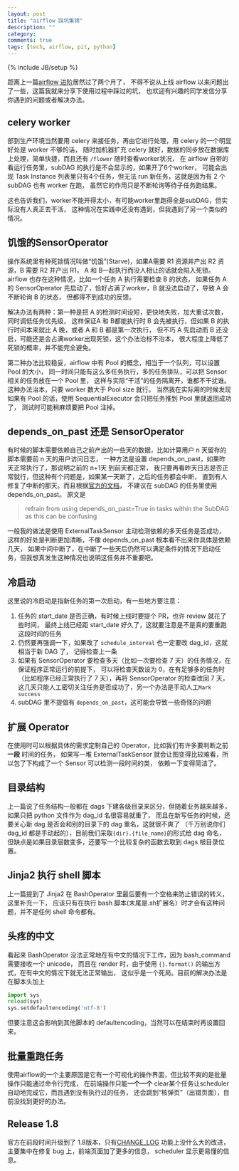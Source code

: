 ```yaml
---
layout: post
title: "airflow 踩坑集锦"
description: ""
category: 
comments: true
tags: [tech, airflow, pit, python]
---
```

{% include JB/setup %}

距离上一篇[airflow 进阶](/2017/02/airflow-advance.html)居然过了两个月了，
不得不说从上线 airflow 以来问题出了一些，这篇我就来分享下使用过程中踩过的坑，
也欢迎有兴趣的同学发信分享你遇到的问题或者解决办法。
<!--more-->

## celery worker
部到生产环境当然要用 celery 来接任务，再由它进行处理，用 celery 的一个明显好处是 worker 不够的话，
随时加机器扩充 celery 就好，数据的同步放在数据库上处理，简单快捷，而且还有 `/flower` 随时查看worker状况，
在 airflow 自带的看运行任务里，subDAG 的执行是不会显示的，如果开了6个worker，
可能会出现 Task Instance 列表里只有4个任务，但无法 run 新任务，这就是因为有 2 个 subDAG 也有 worker 在跑，
虽然它的作用只是不断轮询等待子任务跑结果。

这也告诉我们，worker不能开得太小，有可能worker里跑得全是subDAG，但实际没有人真正去干活，
这种情况在实践中还没有遇到，但我遇到了另一个类似的情况。

## 饥饿的SensorOperator
操作系统里有种死锁情况叫做“饥饿”(Starve)，如果A需要 R1 资源并产出 R2 资源，B 需要 R2 并产出 R1，
A 和 B一起执行而没人相让的话就会陷入死锁。airflow 也存在这种情况，比如一个任务 A 执行需要检查 B 的状态，
如果任务 A 的 SensorOperator 先启动了，恰好占满了worker，B 就没法启动了，导致 A 会不断轮询 B 的状态，
但都得不到成功的反馈。

解决办法有两种：第一种是把 A 的检测时间设短，更快地失败，加大重试次数，同时调低任务优先级，
这样保证A 和 B都能执行时 B 会先被执行，但如果 B 的执行时间本来就比 A 晚，或者 A 和 B 都是第一次执行，
但不巧 A 先启动而 B 还没启，可能还是会占满worker出现死锁，这个办法治标不治本，
很大程度上降低了死锁的概率，并不能完全避免。

第二种办法比较稳妥，airflow 中有 Pool 的概念，相当于一个队列，可以设置 Pool 的大小，
同一时间只能有这么多任务执行，多的任务排队，可以把 Sensor 相关的任务放在一个 Pool 里，
这样与实际“干活”的任务隔离开，谁都不干扰谁。这种办法治本，只要 worker 数大于 Pool size 就行。
当然我在实际用的时候发现如果有 Pool 的话，使用 SequentialExecutor 会只把任务推到 Pool 里就返回成功了，
测试时可能稍麻烦要把 Pool 注掉。

## depends_on_past 还是 SensorOperator
有时候的脚本需要依赖自己之前产出的一些天的数据，比如计算用户 n 天留存的脚本需要前 n 天的用户访问日志，
一种方法是设置 depends_on_past，如果昨天正常执行了，那说明之前的 n+1天 到前天都正常，
我只要再看昨天日志是否正常就行，但这种有个问题是，如果某一天断了，之后的任务都会中断，
直到有人修复了中断的那天。而且根据[官方的文档](http://pythonhosted.org/airflow/concepts.html?highlight=subdag#subdags)，
不建议在 subDAG 的任务里使用 depends_on_past。
原文是

> refrain from using depends_on_past=True in tasks within the SubDAG as this can be confusing

一般我的做法是使用 ExternalTaskSensor 主动检测依赖的多天任务是否成功，
这样的好处是判断更加清晰，不像 depends_on_past 根本看不出来你具体是依赖几天，
如果中间中断了，在中断了一些天后仍然可以满足条件的情况下启动任务，但我想真发生这种情况也说明这任务并不重要吧。

## 冷启动
这里说的冷启动是指新任务的第一次启动，有一些地方要注意：

1. 任务的 start_date 是否正确，有时候上线时要提个 PR，也许 review 就花了些时间，
最终上线已经距 start_date 好久了，这就要注意是不是真的要重跑这段时间的任务
1. 仍然要再强调一下，如果改了 `schedule_interval` 也一定要改 dag_id，这就相当于新 DAG 了，
记得检查上一条
1. 如果有 SensorOperator 要检查多天（比如一次要检查 7 天）的任务情况，在保证程序正常运行的前提下，
可以将检查天数设为 0，在有足够多的任务时（比如程序已经正常执行了 7 天），再将 SensorOperator 的检查改回 7 天，
这几天只能人工密切关注任务是否成功了，另一个办法是手动人工`Mark success`
1. subDAG 里不提倡有 `depends_on_past`，这可能会导致一些奇怪的问题

## 扩展 Operator
在使用时可以根据具体的需求定制自己的 Operator，比如我们有许多要判断之前**一段** 时间的任务，
如果写一堆 ExternalTaskSensor 就会让图变得比较难看，所以包了下构成了一个 Sensor 可以检测一段时间的类，
依赖一下变得简洁了。

## 目录结构
上一篇说了任务结构一般都在 dags 下建各级目录来区分，但随着业务越来越多，如果只把 python 文件作为 dag_id 名很容易就重了，
而且在新写任务的时候，还要关心新 dag 是否会和别的目录下的 dag 重名，这就很不爽了
（千万别说你们 dag_id 都是手动起的），目前我们采取`{dir}.{file_name}`的形式给 dag 命名，
但缺点是如果目录层数变多，还要写一个比较复杂的函数去取到 dags 根目录位置。

## Jinja2 执行 shell 脚本
上一篇提到了 Jinja2 在 BashOperator 里最后要有一个空格来防止错误的转义，这里补充一下，
应该只有在执行 bash 脚本(末尾是.sh扩展名）时才会有这种问题，并不是任何 shell 命令都有。

## 头疼的中文
看起来 BashOperator 没法正常地在有中文的情况下工作，因为 bash_command 需要接收一个 unicode，
而且在 render 时，由于使用 `{}.format()` 的输出方式，在有中文的情况下就无法正常输出，
这似乎是一个死局。目前的解决办法是在脚本头加上

```python
import sys
reload(sys)
sys.setdefaultencoding('utf-8')
```
但要注意这会影响到其他脚本的 defaultencoding，当然可以在结束时再设置回来。

## 批量重跑任务
使用airflow的一个主要原因是它有一个可视化的操作界面，但比较不爽的是批量操作只能通过命令行完成，
在前端操作只能**一个一个** clear某个任务让scheduler自动地完成它，而且遇到没有执行过的任务，
还会跳到“核弹页”（出错页面），目前没找到更好的办法。

## Release 1.8
官方在前段时间升级到了 1.8版本，只有[CHANGE_LOG](https://issues.apache.org/jira/secure/ReleaseNote.jspa?projectId=12320023&version=12335682)
功能上没什么大的改进，主要集中在修复 bug 上，前端页面加了更多的信息，
scheduler 显示更易懂的信息。
